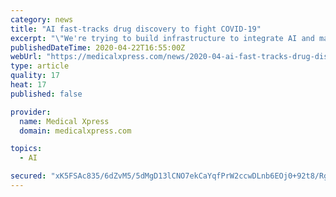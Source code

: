 ```yaml
---
category: news
title: "AI fast-tracks drug discovery to fight COVID-19"
excerpt: "\"We're trying to build infrastructure to integrate AI and machine learning tools with physics-based tools ... to achieve both the desired levels of throughput and scale on Frontera and Longhorn within a couple of days and start production runs.\" Applying The Weapons Of Science The team had some advantages in getting their research off the ..."
publishedDateTime: 2020-04-22T16:55:00Z
webUrl: "https://medicalxpress.com/news/2020-04-ai-fast-tracks-drug-discovery-covid-.html"
type: article
quality: 17
heat: 17
published: false

provider:
  name: Medical Xpress
  domain: medicalxpress.com

topics:
  - AI

secured: "xK5FSAc835/6dZvM5/5dMgD13lCNO7ekCaYqfPrW2ccwDLnb6EOj0+92t8/RgAYmuQXL34Bgu4+Fl8MmIEL5lZlFGk9nRcBw3IvQ+ZDLe2KiR6E6H2ARQ9swol08ggIG7jgJ6y16cTpcImmo39SGkGlAwVtvHyNSCS2TSdRx74mt/ImM5IEkrbEgv71pidOerD+hZcp5NiTOpo8DmbYtR76s4oOz71j5cdkbx+KYU01bQfdrY+s+iAj/2uExyjIaNU/7Pm8UYQcHzS9djTPsbjEMDKktXCO+s6lbWfHgu9OmvvCQdc1CCdGqNZuIsI5toDGwn7BQOv/SkBbzL+ZTVbYjLKNQp2AZHslBiiQyGFHIjI/ggbhGTEMDvKSprxVFhDFEQj97iyK7bDtXUj28flNQcxGRaOktmRPTKYQPv17tPXOUos0w8VPZfTjZnGdxqonl6jPfddVcVNMPut7eCTe/yO+lINubwBhOstyIQM4=;YzHGY9KE6sY7xIxDPHo7+w=="
---
```


